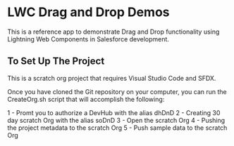 # LWC Drag and Drop Demos

This is a reference app to demonstrate Drag and Drop functionality using Lightning Web Components in Salesforce development. 

## To Set Up The Project

This is a scratch org project that requires Visual Studio Code and SFDX. 

Once you have cloned the Git repository on your computer, you can run the CreateOrg.sh script that will accomplish the following:

1 - Promt you to authorize a DevHub with the alias dhDnD
2 - Creating 30 day scratch Org with the alias soDnD
3 - Open the scratch Org
4 - Pushing the project metadata to the scratch Org
5 - Push sample data to the scratch Org

